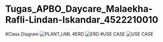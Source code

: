 # Tugas_APBO_Daycare_Malaekha-Rafli-Lindan-Iskandar_4522210010
#Class Diagram
![PLANT_UML](https://github.com/malaekha28/Tugas_APBO_Daycare_Malaekha-Rafli-Lindan-Iskandar_4522210010/assets/145976346/55ed7289-c543-49ff-a607-f07b35c13183)
#ERD
![ERD](https://github.com/malaekha28/Tugas_APBO_Daycare_Malaekha-Rafli-Lindan-Iskandar_4522210010/assets/145976346/b8160a53-b51d-4d8b-8c67-31e847fa30a4)
#USE CASE
![USE CASE](https://github.com/malaekha28/Tugas_APBO_Daycare_Malaekha-Rafli-Lindan-Iskandar_4522210010/assets/145976346/c5f73d9a-de82-448e-a0a8-f0551ca16723)

